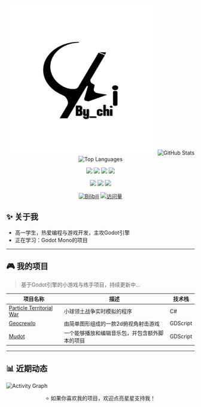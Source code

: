 <div id="title" align=center>
<img width="400" height="400" alt="image" src="icon.jpg"/>
<!-- 核心统计卡片 -->
<picture>
  <source
    srcset="https://github-readme-stats.vercel.app/api?username=By-chi&show_icons=true&title_color=29903b&text_color=e0e0e0&border_color=333333&bg_color=1e1e1e&border_radius=9&icon_color=29903b&count_private=true"
    media="(prefers-color-scheme: dark)"
  />
  <img 
    src="https://github-readme-stats.vercel.app/api?username=By-chi&show_icons=true&title_color=29903b&text_color=333333&border_color=dddddd&bg_color=ffffff&border_radius=9&icon_color=29903b&count_private=true"
    alt="GitHub Stats"
  />
</picture>

<picture>
  <source
    srcset="https://github-readme-stats.vercel.app/api/top-langs/?username=By-chi&layout=compact&title_color=29903b&text_color=e0e0e0&border_color=333333&bg_color=1e1e1e&border_radius=9"
    media="(prefers-color-scheme: dark)"
  />
  <img 
    src="https://github-readme-stats.vercel.app/api/top-langs/?username=By-chi&layout=compact&title_color=29903b&text_color=333333&border_color=dddddd&bg_color=ffffff&border_radius=9"
    alt="Top Languages"
  />
</picture>

<br/>

<!-- 徽章体系 -->
<!-- 技术栈徽章 -->
![](https://img.shields.io/badge/语言-C/C++-blue?style=flat-square)
![](https://img.shields.io/badge/引擎-Godot-78909C?style=flat-square&logo=godot-engine&logoColor=white)
![](https://img.shields.io/badge/语言-GDScript&C&C++-4CAF50?style=flat-square)
![](https://img.shields.io/badge/版本控制-Git-F05032?style=flat-square&logo=git&logoColor=white)

<!-- 个人状态徽章 -->
![](https://img.shields.io/badge/学业-高一-yellow?style=flat-square)
![](https://img.shields.io/badge/状态-停滞中❄️-green?style=flat-square)
![](https://img.shields.io/badge/目标-游戏/软件开发者-purple?style=flat-square)

<!-- 社交与互动徽章 -->
[![Bilibili](https://img.shields.io/badge/Bilibili-By_chi-FF69B4?style=flat-square&logo=bilibili)](https://space.bilibili.com/1909594131)
[![访问量](https://visitor-badge.glitch.me/badge?page_id=By-chi.By-chi&style=flat-square&color=blue)](https://github.com/By-chi)

</div>

<!-- 关于我模块 -->
## ✨ 关于我
- 高一学生，热爱编程与游戏开发，主攻Godot引擎
- 正在学习：Godot Mono的项目
---

<!-- 项目展示模块 -->
## 🎮 我的项目
> 基于Godot引擎的小游戏与练手项目，持续更新中...

| 项目名称 | 描述 | 技术栈 |
|----------|------|--------|
| [Particle Territorial War](https://github.com/By-chi/Particle-Territorial-War) | 小球领土战争实时模拟的程序 | C# |
| [Geocrewlo](https://github.com/By-chi/Geocrewlo) | 由简单图形组成的一款2d俯视角射击游戏 | GDScript |
| [Mudot](https://github.com/By-chi/Mudot) | 一个能够播放和编辑音乐包，并包含额外脚本的项目 | GDScript |

---

<!-- 近期动态模块 -->
## 📊 近期动态
<picture>
  <source
    srcset="https://github-readme-activity-graph.vercel.app/graph?username=By-chi&theme=github-dark&bg_color=1e1e1e&color=29903b&line=29903b&point=ffffff&hide_border=true"
    media="(prefers-color-scheme: dark)"
  />
  <img 
    src="https://github-readme-activity-graph.vercel.app/graph?username=By-chi&theme=github-light&bg_color=ffffff&color=29903b&line=29903b&point=333333&hide_border=true"
    alt="Activity Graph"
  />
</picture>

<!-- 底部说明 -->
<div align=center>
  <p>⭐️ 如果你喜欢我的项目，欢迎点亮星星支持我！</p>
</div>
